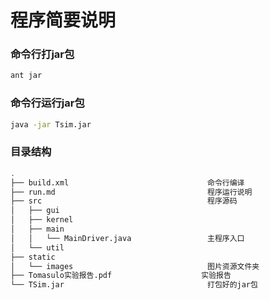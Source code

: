 # 程序简要说明

### 命令行打jar包

```Bash
ant jar
```

### 命令行运行jar包

```Bash
java -jar Tsim.jar
```

### 目录结构

```Bash
.
├── build.xml								命令行编译
├── run.md									程序运行说明
├── src										程序源码
│   ├── gui
│   ├── kernel
│   ├── main
│   │   └── MainDriver.java					主程序入口
│   └── util
├── static
│   └── images								图片资源文件夹
├── Tomasulo实验报告.pdf					实验报告
└── TSim.jar								打包好的jar包

```

